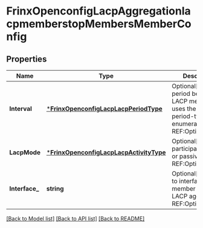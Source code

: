 # FrinxOpenconfigLacpAggregationlacpmemberstopMembersMemberConfig

## Properties
Name | Type | Description | Notes
------------ | ------------- | ------------- | -------------
**Interval** | [***FrinxOpenconfigLacpLacpPeriodType**](frinx.openconfig.lacp.LacpPeriodType.md) | Optional[Set the period between LACP messages -- uses the lacp-period-type enumeration.] REF:Optional.empty | [optional] [default to null]
**LacpMode** | [***FrinxOpenconfigLacpLacpActivityType**](frinx.openconfig.lacp.LacpActivityType.md) | Optional[Indicates participant is active or passive] REF:Optional.empty | [optional] [default to null]
**Interface_** | **string** | Optional[Reference to interface member of the LACP aggregate] REF:Optional.empty | [optional] [default to null]

[[Back to Model list]](../README.md#documentation-for-models) [[Back to API list]](../README.md#documentation-for-api-endpoints) [[Back to README]](../README.md)



